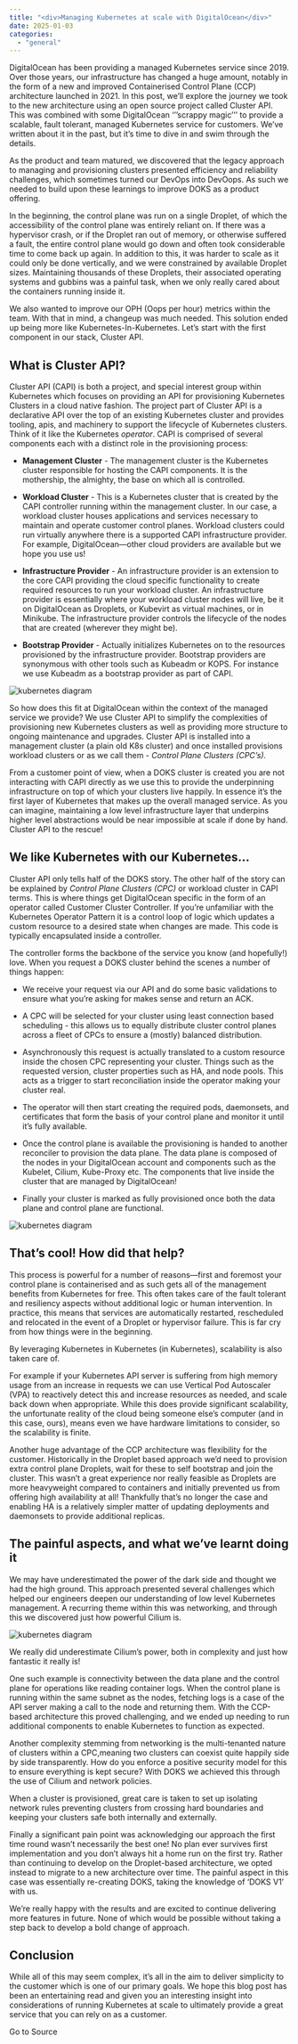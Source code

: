 ```yaml
---
title: "<div>Managing Kubernetes at scale with DigitalOcean</div>"
date: 2025-01-03
categories: 
  - "general"
---
```


DigitalOcean has been providing a managed Kubernetes service since 2019. Over those years, our infrastructure has changed a huge amount, notably in the form of a new and improved Containerised Control Plane (CCP) architecture launched in 2021. In this post, we’ll explore the journey we took to the new architecture using an open source project called Cluster API. This was combined with some DigitalOcean ‘’’scrappy magic’’’ to provide a scalable, fault tolerant, managed Kubernetes service for customers. We’ve written about it in the past, but it’s time to dive in and swim through the details.

As the product and team matured, we discovered that the legacy approach to managing and provisioning clusters presented efficiency and reliability challenges, which sometimes turned our DevOps into DevOops. As such we needed to build upon these learnings to improve DOKS as a product offering.

In the beginning, the control plane was run on a single Droplet, of which the accessibility of the control plane was entirely reliant on. If there was a hypervisor crash, or if the Droplet ran out of memory, or otherwise suffered a fault, the entire control plane would go down and often took considerable time to come back up again. In addition to this, it was harder to scale as it could only be done vertically, and we were constrained by available Droplet sizes. Maintaining thousands of these Droplets, their associated operating systems and gubbins was a painful task, when we only really cared about the containers running inside it.

We also wanted to improve our OPH (Oops per hour) metrics within the team. With that in mind, a changeup was much needed. This solution ended up being more like Kubernetes-In-Kubernetes. Let’s start with the first component in our stack, Cluster API.

## What is Cluster API?

Cluster API (CAPI) is both a project, and special interest group within Kubernetes which focuses on providing an API for provisioning Kubernetes Clusters in a cloud native fashion. The project part of Cluster API is a declarative API over the top of an existing Kubernetes cluster and provides tooling, apis, and machinery to support the lifecycle of Kubernetes clusters. Think of it like the Kubernetes _operator_. CAPI is comprised of several components each with a distinct role in the provisioning process:

- **Management Cluster** - The management cluster is the Kubernetes cluster responsible for hosting the CAPI components. It is the mothership, the almighty, the base on which all is controlled.
    
- **Workload Cluster** - This is a Kubernetes cluster that is created by the CAPI controller running within the management cluster. In our case, a workload cluster houses applications and services necessary to maintain and operate customer control planes. Workload clusters could run virtually anywhere there is a supported CAPI infrastructure provider. For example, DigitalOcean—other cloud providers are available but we hope you use us!
    
- **Infrastructure Provider** - An infrastructure provider is an extension to the core CAPI providing the cloud specific functionality to create required resources to run your workload cluster. An infrastructure provider is essentially where your workload cluster nodes will live, be it on DigitalOcean as Droplets, or Kubevirt as virtual machines, or in Minikube. The infrastructure provider controls the lifecycle of the nodes that are created (wherever they might be).
    
- **Bootstrap Provider** - Actually initializes Kubernetes on to the resources provisioned by the infrastructure provider. Bootstrap providers are synonymous with other tools such as Kubeadm or KOPS. For instance we use Kubeadm as a bootstrap provider as part of CAPI.
    

![kubernetes diagram](https://doimages.nyc3.cdn.digitaloceanspaces.com/002Blog/Kubernetes%20at%20scale%20diagram2.png)

So how does this fit at DigitalOcean within the context of the managed service we provide? We use Cluster API to simplify the complexities of provisioning new Kubernetes clusters as well as providing more structure to ongoing maintenance and upgrades. Cluster API is installed into a management cluster (a plain old K8s cluster) and once installed provisions workload clusters or as we call them - _Control Plane Clusters (CPC’s)._

From a customer point of view, when a DOKS cluster is created you are not interacting with CAPI directly as we use this to provide the underpinning infrastructure on top of which your clusters live happily. In essence it’s the first layer of Kubernetes that makes up the overall managed service. As you can imagine, maintaining a low level infrastructure layer that underpins higher level abstractions would be near impossible at scale if done by hand. Cluster API to the rescue!

## We like Kubernetes with our Kubernetes…

Cluster API only tells half of the DOKS story. The other half of the story can be explained by _Control Plane Clusters (CPC)_ or workload cluster in CAPI terms. This is where things get DigitalOcean specific in the form of an operator called Customer Cluster Controller. If you’re unfamiliar with the Kubernetes Operator Pattern it is a control loop of logic which updates a custom resource to a desired state when changes are made. This code is typically encapsulated inside a controller.

The controller forms the backbone of the service you know (and hopefully!) love. When you request a DOKS cluster behind the scenes a number of things happen:

- We receive your request via our API and do some basic validations to ensure what you’re asking for makes sense and return an ACK.
    
- A CPC will be selected for your cluster using least connection based scheduling - this allows us to equally distribute cluster control planes across a fleet of CPCs to ensure a (mostly) balanced distribution.
    
- Asynchronously this request is actually translated to a custom resource inside the chosen CPC representing your cluster. Things such as the requested version, cluster properties such as HA, and node pools. This acts as a trigger to start reconciliation inside the operator making your cluster real.
    
- The operator will then start creating the required pods, daemonsets, and certificates that form the basis of your control plane and monitor it until it’s fully available.
    
- Once the control plane is available the provisioning is handed to another reconciler to provision the data plane. The data plane is composed of the nodes in your DigitalOcean account and components such as the Kubelet, Cilium, Kube-Proxy etc. The components that live inside the cluster that are managed by DigitalOcean!
    
- Finally your cluster is marked as fully provisioned once both the data plane and control plane are functional.
    

![kubernetes diagram](https://doimages.nyc3.cdn.digitaloceanspaces.com/002Blog/Kubernetes%20at%20scale%20diagram1.png)

## That’s cool! How did that help?

This process is powerful for a number of reasons—first and foremost your control plane is containerised and as such gets all of the management benefits from Kubernetes for free. This often takes care of the fault tolerant and resiliency aspects without additional logic or human intervention. In practice, this means that services are automatically restarted, rescheduled and relocated in the event of a Droplet or hypervisor failure. This is far cry from how things were in the beginning.

By leveraging Kubernetes in Kubernetes (in Kubernetes), scalability is also taken care of.

For example if your Kubernetes API server is suffering from high memory usage from an increase in requests we can use Vertical Pod Autoscaler (VPA) to reactively detect this and increase resources as needed, and scale back down when appropriate. While this does provide significant scalability, the unfortunate reality of the cloud being someone else’s computer (and in this case, ours), means even we have hardware limitations to consider, so the scalability is finite.

Another huge advantage of the CCP architecture was flexibility for the customer. Historically in the Droplet based approach we’d need to provision extra control plane Droplets, wait for these to self bootstrap and join the cluster. This wasn’t a great experience nor really feasible as Droplets are more heavyweight compared to containers and initially prevented us from offering high availability at all! Thankfully that’s no longer the case and enabling HA is a relatively simpler matter of updating deployments and daemonsets to provide additional replicas.

## The painful aspects, and what we’ve learnt doing it

We may have underestimated the power of the dark side and thought we had the high ground. This approach presented several challenges which helped our engineers deepen our understanding of low level Kubernetes management. A recurring theme within this was networking, and through this we discovered just how powerful Cilium is.

![kubernetes diagram](https://doimages.nyc3.cdn.digitaloceanspaces.com/002Blog/kubernetes%20cilium%20.jpg)

We really did underestimate Cilium’s power, both in complexity and just how fantastic it really is!

One such example is connectivity between the data plane and the control plane for operations like reading container logs. When the control plane is running within the same subnet as the nodes, fetching logs is a case of the API server making a call to the node and returning them. With the CCP-based architecture this proved challenging, and we ended up needing to run additional components to enable Kubernetes to function as expected.

Another complexity stemming from networking is the multi-tenanted nature of clusters within a CPC,meaning two clusters can coexist quite happily side by side transparently. How do you enforce a positive security model for this to ensure everything is kept secure? With DOKS we achieved this through the use of Cilium and network policies.

When a cluster is provisioned, great care is taken to set up isolating network rules preventing clusters from crossing hard boundaries and keeping your clusters safe both internally and externally.

Finally a significant pain point was acknowledging our approach the first time round wasn’t necessarily the best one! No plan ever survives first implementation and you don’t always hit a home run on the first try. Rather than continuing to develop on the Droplet-based architecture, we opted instead to migrate to a new architecture over time. The painful aspect in this case was essentially re-creating DOKS, taking the knowledge of ‘DOKS V1’ with us.

We’re really happy with the results and are excited to continue delivering more features in future. None of which would be possible without taking a step back to develop a bold change of approach.

## Conclusion

While all of this may seem complex, it’s all in the aim to deliver simplicity to the customer which is one of our primary goals. We hope this blog post has been an entertaining read and given you an interesting insight into considerations of running Kubernetes at scale to ultimately provide a great service that you can rely on as a customer.

Go to Source
